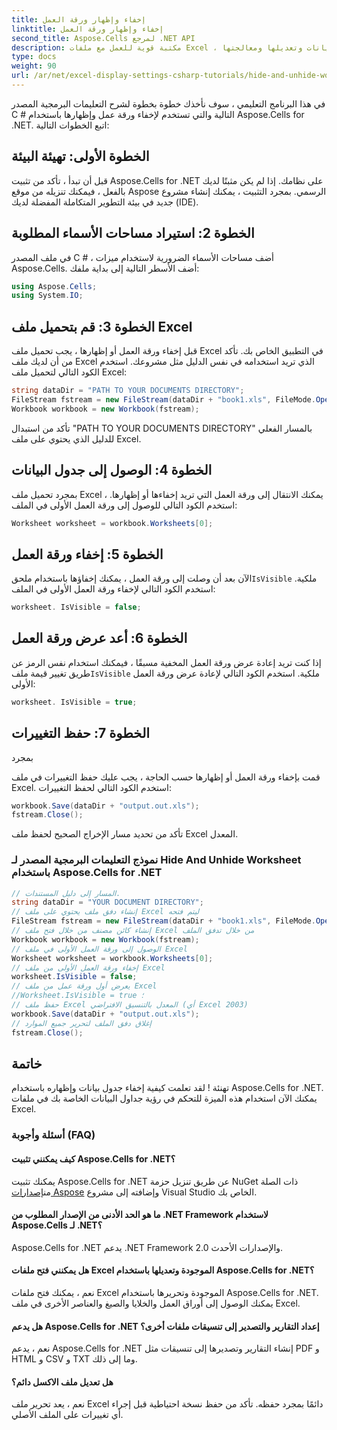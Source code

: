 ```yaml
---
title: إخفاء وإظهار ورقة العمل
linktitle: إخفاء وإظهار ورقة العمل
second_title: Aspose.Cells لمرجع .NET API
description: مكتبة قوية للعمل مع ملفات Excel ، بما في ذلك إنشاء البيانات وتعديلها ومعالجتها.
type: docs
weight: 90
url: /ar/net/excel-display-settings-csharp-tutorials/hide-and-unhide-worksheet/
---
```

في هذا البرنامج التعليمي ، سوف نأخذك خطوة بخطوة لشرح التعليمات البرمجية المصدر C # التالية والتي تستخدم لإخفاء ورقة عمل وإظهارها باستخدام Aspose.Cells for .NET. اتبع الخطوات التالية:

## الخطوة الأولى: تهيئة البيئة

قبل أن تبدأ ، تأكد من تثبيت Aspose.Cells for .NET على نظامك. إذا لم يكن مثبتًا لديك بالفعل ، فيمكنك تنزيله من موقع Aspose الرسمي. بمجرد التثبيت ، يمكنك إنشاء مشروع جديد في بيئة التطوير المتكاملة المفضلة لديك (IDE).

## الخطوة 2: استيراد مساحات الأسماء المطلوبة

في ملف المصدر C # ، أضف مساحات الأسماء الضرورية لاستخدام ميزات Aspose.Cells. أضف الأسطر التالية إلى بداية ملفك:

```csharp
using Aspose.Cells;
using System.IO;
```

## الخطوة 3: قم بتحميل ملف Excel

قبل إخفاء ورقة العمل أو إظهارها ، يجب تحميل ملف Excel في التطبيق الخاص بك. تأكد من أن لديك ملف Excel الذي تريد استخدامه في نفس الدليل مثل مشروعك. استخدم الكود التالي لتحميل ملف Excel:

```csharp
string dataDir = "PATH TO YOUR DOCUMENTS DIRECTORY";
FileStream fstream = new FileStream(dataDir + "book1.xls", FileMode.Open);
Workbook workbook = new Workbook(fstream);
```

تأكد من استبدال "PATH TO YOUR DOCUMENTS DIRECTORY" بالمسار الفعلي للدليل الذي يحتوي على ملف Excel.

## الخطوة 4: الوصول إلى جدول البيانات

بمجرد تحميل ملف Excel ، يمكنك الانتقال إلى ورقة العمل التي تريد إخفاءها أو إظهارها. استخدم الكود التالي للوصول إلى ورقة العمل الأولى في الملف:

```csharp
Worksheet worksheet = workbook.Worksheets[0];
```

## الخطوة 5: إخفاء ورقة العمل

 الآن بعد أن وصلت إلى ورقة العمل ، يمكنك إخفاؤها باستخدام ملحق`IsVisible` ملكية. استخدم الكود التالي لإخفاء ورقة العمل الأولى في الملف:

```csharp
worksheet. IsVisible = false;
```

## الخطوة 6: أعد عرض ورقة العمل

إذا كنت تريد إعادة عرض ورقة العمل المخفية مسبقًا ، فيمكنك استخدام نفس الرمز عن طريق تغيير قيمة ملف`IsVisible` ملكية. استخدم الكود التالي لإعادة عرض ورقة العمل الأولى:

```csharp
worksheet. IsVisible = true;
```

## الخطوة 7: حفظ التغييرات

بمجرد

  قمت بإخفاء ورقة العمل أو إظهارها حسب الحاجة ، يجب عليك حفظ التغييرات في ملف Excel. استخدم الكود التالي لحفظ التغييرات:

```csharp
workbook.Save(dataDir + "output.out.xls");
fstream.Close();
```

تأكد من تحديد مسار الإخراج الصحيح لحفظ ملف Excel المعدل.

### نموذج التعليمات البرمجية المصدر لـ Hide And Unhide Worksheet باستخدام Aspose.Cells for .NET 

```csharp
// المسار إلى دليل المستندات.
string dataDir = "YOUR DOCUMENT DIRECTORY";
// إنشاء دفق ملف يحتوي على ملف Excel ليتم فتحه
FileStream fstream = new FileStream(dataDir + "book1.xls", FileMode.Open);
// إنشاء كائن مصنف من خلال فتح ملف Excel من خلال تدفق الملف
Workbook workbook = new Workbook(fstream);
// الوصول إلى ورقة العمل الأولى في ملف Excel
Worksheet worksheet = workbook.Worksheets[0];
// إخفاء ورقة العمل الأولى من ملف Excel
worksheet.IsVisible = false;
// يعرض أول ورقة عمل من ملف Excel
//Worksheet.IsVisible = true ؛
// حفظ ملف Excel المعدل بالتنسيق الافتراضي (أي Excel 2003)
workbook.Save(dataDir + "output.out.xls");
// إغلاق دفق الملف لتحرير جميع الموارد
fstream.Close();
```

## خاتمة

تهنئة ! لقد تعلمت كيفية إخفاء جدول بيانات وإظهاره باستخدام Aspose.Cells for .NET. يمكنك الآن استخدام هذه الميزة للتحكم في رؤية جداول البيانات الخاصة بك في ملفات Excel.

### أسئلة وأجوبة (FAQ)

#### كيف يمكنني تثبيت Aspose.Cells for .NET؟

 يمكنك تثبيت Aspose.Cells for .NET عن طريق تنزيل حزمة NuGet ذات الصلة من[إصدارات Aspose](https://releases/aspose.com/cells/net/) وإضافته إلى مشروع Visual Studio الخاص بك.

#### ما هو الحد الأدنى من الإصدار المطلوب من .NET Framework لاستخدام Aspose.Cells لـ .NET؟

Aspose.Cells for .NET يدعم .NET Framework 2.0 والإصدارات الأحدث.

#### هل يمكنني فتح ملفات Excel الموجودة وتعديلها باستخدام Aspose.Cells for .NET؟

نعم ، يمكنك فتح ملفات Excel الموجودة وتحريرها باستخدام Aspose.Cells for .NET. يمكنك الوصول إلى أوراق العمل والخلايا والصيغ والعناصر الأخرى في ملف Excel.

#### هل يدعم Aspose.Cells for .NET إعداد التقارير والتصدير إلى تنسيقات ملفات أخرى؟

نعم ، يدعم Aspose.Cells for .NET إنشاء التقارير وتصديرها إلى تنسيقات مثل PDF و HTML و CSV و TXT وما إلى ذلك.

#### هل تعديل ملف الاكسل دائم؟

نعم ، يعد تحرير ملف Excel دائمًا بمجرد حفظه. تأكد من حفظ نسخة احتياطية قبل إجراء أي تغييرات على الملف الأصلي.